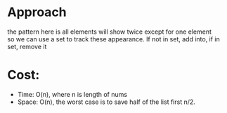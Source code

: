 # Approach
the pattern here is all elements will show twice except for one element   
so we can use a set to track these appearance. If not in set, add into, if in set, remove it

# Cost:
- Time: O(n), where n is length of nums 
- Space: O(n), the worst case is to save half of the list first n/2. 